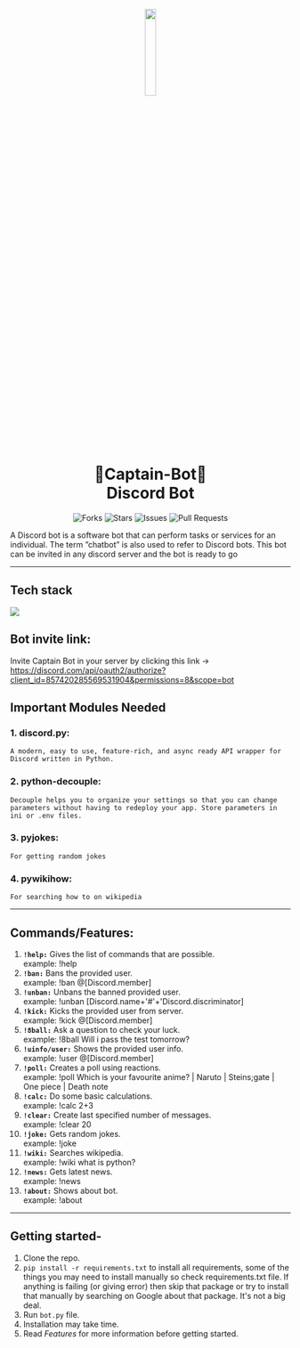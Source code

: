 
<p align="center">
  <img width="20%" height="20%" src="https://user-images.githubusercontent.com/66346161/123515458-16826100-d6b5-11eb-8d41-f02bf6281c0c.png"/>
</p>
<h1 align="center"> 🤖Captain-Bot🤖 <br> Discord Bot </h1>
<div align="center">

![Forks](https://img.shields.io/github/forks/anotherwebguy/Captain-Bot)
![Stars](https://img.shields.io/github/stars/anotherwebguy/Captain-Bot)
![Issues](https://img.shields.io/github/issues/anotherwebguy/Captain-Bot)
![Pull Requests](https://img.shields.io/github/issues-pr/anotherwebguy/Captain-Bot?) 

</div>

A Discord bot is a software bot that can perform tasks or services for an individual. The term ”chatbot” is also used to refer to Discord bots.
This bot can be invited in any discord server and the bot is ready to go

----
## Tech stack

<img src="https://img.shields.io/badge/python-%230175C2.svg?&style=for-the-badge&logo=python&logoColor=white"/>


## Bot invite link:
 Invite Captain Bot in your server by clicking this link ->
   https://discord.com/api/oauth2/authorize?client_id=857420285569531904&permissions=8&scope=bot


## Important Modules Needed
### 1. discord.py:
    A modern, easy to use, feature-rich, and async ready API wrapper for Discord written in Python.
### 2. python-decouple:
    Decouple helps you to organize your settings so that you can change parameters without having to redeploy your app. Store parameters in ini or .env files.
### 3. pyjokes:
    For getting random jokes
### 4. pywikihow:
    For searching how to on wikipedia

----

## Commands/Features:
  1. <b>`!help:`</b> Gives the list of commands that are possible.<br>
      example: !help
  2. <b>`!ban:`</b> Bans the provided user.<br>
      example: !ban @[Discord.member]
  3. <b>`!unban:`</b> Unbans the banned provided user.<br>
      example: !unban [Discord.name+'#'+'Discord.discriminator]
  4. <b>`!kick:`</b> Kicks the provided user from server.<br>
      example: !kick @[Discord.member]
  5. <b>`!8ball:`</b> Ask a question to check your luck.<br>
      example: !8ball Will i pass the test tomorrow?
  6. <b>`!uinfo/user:`</b> Shows the provided user info.<br>
      example: !user @[Discord.member]
  7. <b>`!poll:`</b> Creates a poll using reactions.
      <br>example: !poll Which is your favourite anime? | Naruto | Steins;gate | One piece | Death note
  8. <b>`!calc:`</b> Do some basic calculations.<br>
      example: !calc 2+3
  9. <b>`!clear:`</b> Create last specified number of messages.<br>
      example: !clear 20
  10. <b>`!joke:`</b> Gets random jokes.<br>
      example: !joke 
  11. <b>`!wiki:`</b> Searches wikipedia.<br>
      example: !wiki what is python?
  12. <b>`!news:`</b> Gets latest news.<br>
      example: !news 
  13. <b>`!about:`</b> Shows about bot.<br>
      example: !about    

----

## Getting started-
1. Clone the repo.
2. `pip install -r requirements.txt` to install all requirements, some of the things you may need to install manually so check requirements.txt file.
If anything is failing (or giving error) then skip that package or try to install that manually by searching on Google about that package. It's not a big deal.
3. Run `bot.py` file.
4. Installation may take time.
5. Read *Features* for more information before getting started.
